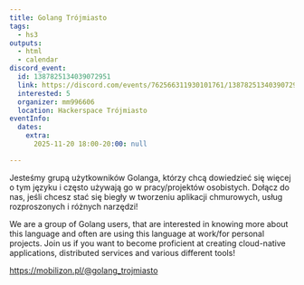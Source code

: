 ```yaml
---
title: Golang Trójmiasto
tags:
  - hs3
outputs:
  - html
  - calendar
discord_event:
  id: 1387825134039072951
  link: https://discord.com/events/762566311930101761/1387825134039072951
  interested: 5
  organizer: mm996606
  location: Hackerspace Trójmiasto
eventInfo:
  dates:
    extra:
      2025-11-20 18:00-20:00: null

---
```


Jesteśmy grupą użytkowników Golanga, którzy chcą dowiedzieć się więcej o tym języku i często używają go w pracy/projektów osobistych. Dołącz do nas, jeśli chcesz stać się biegły w tworzeniu aplikacji chmurowych, usług rozproszonych i różnych narzędzi!

We are a group of Golang users, that are interested in knowing more about this language and often are using this language at work/for personal projects. Join us if you want to become proficient at creating cloud-native applications, distributed services and various different tools!

https://mobilizon.pl/@golang_trojmiasto
